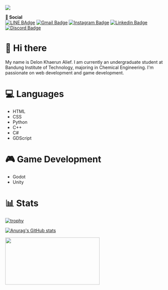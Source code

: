 ![](https://komarev.com/ghpvc/?username=elonsquidion&color=brightgreen)

**💬 Social**  
[![LINE BAdge](https://img.shields.io/badge/-elons13-brightgreen?style=flat&logo=LINE&logoColor=white&link=https://line.me/ti/p/lA6J_r_pAy)](https://line.me/ti/p/lA6J_r_pAy)
[![Gmail Badge](https://img.shields.io/badge/-Delon_Khaerun_Alief-c14438?style=flat&logo=Gmail&logoColor=white&link=mailto:16722052@mahasiswa.itb.ac.id)](mailto:16722052@mahasiswa.itb.ac.id)
[![Instagram Badge](https://img.shields.io/badge/-@ondelon.ka__104-E4405F?style=flat&logo=instagram&logoColor=white&link=https://www.instagram.com/ondelon.ka_104/)](https://www.instagram.com/ondelon.ka_104/)
[![Linkedin Badge](https://img.shields.io/badge/-Delon_Khaerun_Alief-blue?style=flat&logo=Linkedin&logoColor=white&link=https://www.linkedin.com/in/delonkhaerunalief1084/)](https://www.linkedin.com/in/delonkhaerunalief1084/)
[![Discord Badge](https://img.shields.io/badge/-elons%230667-7289da?style=flat&logo=Discord&logoColor=white&link=https://discord.com/users/844944578234810418/)](https://discord.com/users/844944578234810418/)


# 👋 Hi there
My name is Delon Khaerun Alief. I am currently an undergraduate student at Bandung Institute of Technology, majoring in Chemical Engineering. I'm passionate on web development and game development.  

# 💻 Languages
- HTML
- CSS
- Python
- C++
- C#
- GDScript

# 🎮 Game Development
- Godot
- Unity

# 📊 Stats

[![trophy](https://github-profile-trophy.vercel.app/?username=elonsquidion&margin-w=15&column=8&theme=darkhub)](https://github.com/ryo-ma/github-profile-trophy)  
  
[![Anurag's GitHub stats](https://github-readme-stats.vercel.app/api?username=elonsquidion&hide=stars,issues)](https://github.com/anuraghazra/github-readme-stats)

<div>
    <a href="https://github.com/elonsquidion/elonsquidion"><img align="center" width="300" height="150" src="https://github-readme-stats.vercel.app/api/top-langs/?username=elonsquidion&layout=compact&hide=jupyter%20notebook,gap&card_width=300&theme=dark" /></a>
</div>
